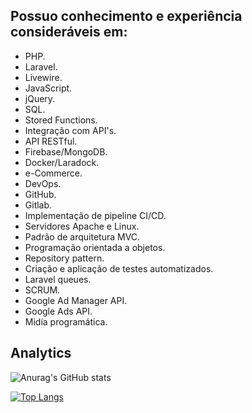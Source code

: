 ## Possuo conhecimento e experiência consideráveis em:

- PHP.
- Laravel. 
- Livewire.
- JavaScript. 
- jQuery.
- SQL. 
- Stored Functions.
- Integração com API's.
- API RESTful.
- Firebase/MongoDB.
- Docker/Laradock.
- e-Commerce.
- DevOps.
- GitHub.
- Gitlab.
- Implementação de pipeline CI/CD.
- Servidores Apache e Linux. 
- Padrão de arquitetura MVC.
- Programação orientada a objetos.
- Repository pattern.
- Criação e aplicação de testes automatizados.
- Laravel queues.
- SCRUM.
- Google Ad Manager API.
- Google Ads API.
- Midía programática.

## Analytics 

![Anurag's GitHub stats](https://github-readme-stats.vercel.app/api?username=guiiivale&show_icons=true&theme=dracula)

[![Top Langs](https://github-readme-stats.vercel.app/api/top-langs/?username=guiiivale)](https://github.com/anuraghazra/github-readme-stats)
